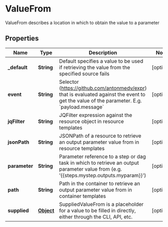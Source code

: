 

# ValueFrom

ValueFrom describes a location in which to obtain the value to a parameter
## Properties

Name | Type | Description | Notes
------------ | ------------- | ------------- | -------------
**_default** | **String** | Default specifies a value to be used if retrieving the value from the specified source fails |  [optional]
**event** | **String** | Selector (https://github.com/antonmedv/expr) that is evaluated against the event to get the value of the parameter. E.g. &#x60;payload.message&#x60; |  [optional]
**jqFilter** | **String** | JQFilter expression against the resource object in resource templates |  [optional]
**jsonPath** | **String** | JSONPath of a resource to retrieve an output parameter value from in resource templates |  [optional]
**parameter** | **String** | Parameter reference to a step or dag task in which to retrieve an output parameter value from (e.g. &#39;{{steps.mystep.outputs.myparam}}&#39;) |  [optional]
**path** | **String** | Path in the container to retrieve an output parameter value from in container templates |  [optional]
**supplied** | [**Object**](.md) | SuppliedValueFrom is a placeholder for a value to be filled in directly, either through the CLI, API, etc. |  [optional]



